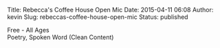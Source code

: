 Title: Rebecca's Coffee House Open Mic
Date: 2015-04-11 06:08
Author: kevin
Slug: rebeccas-coffee-house-open-mic
Status: published

Free - All Ages  
Poetry, Spoken Word (Clean Content)
